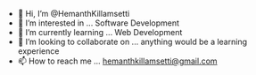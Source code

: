 - 👋 Hi, I’m @HemanthKillamsetti
- 👀 I’m interested in ... Software Development
- 🌱 I’m currently learning ... Web Development
- 💞️ I’m looking to collaborate on ...  anything would be a learning experience
- 📫 How to reach me ... hemanthkillamsetti@gmail.com

<!---
HemanthKillamsetti/HemanthKillamsetti is a ✨ special ✨ repository because its `README.md` (this file) appears on your GitHub profile.
You can click the Preview link to take a look at your changes.
--->

